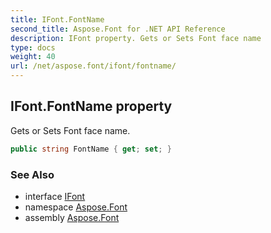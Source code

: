 ```yaml
---
title: IFont.FontName
second_title: Aspose.Font for .NET API Reference
description: IFont property. Gets or Sets Font face name
type: docs
weight: 40
url: /net/aspose.font/ifont/fontname/
---
```

## IFont.FontName property

Gets or Sets Font face name.

```csharp
public string FontName { get; set; }
```

### See Also

* interface [IFont](../)
* namespace [Aspose.Font](../../../aspose.font/)
* assembly [Aspose.Font](../../../)


